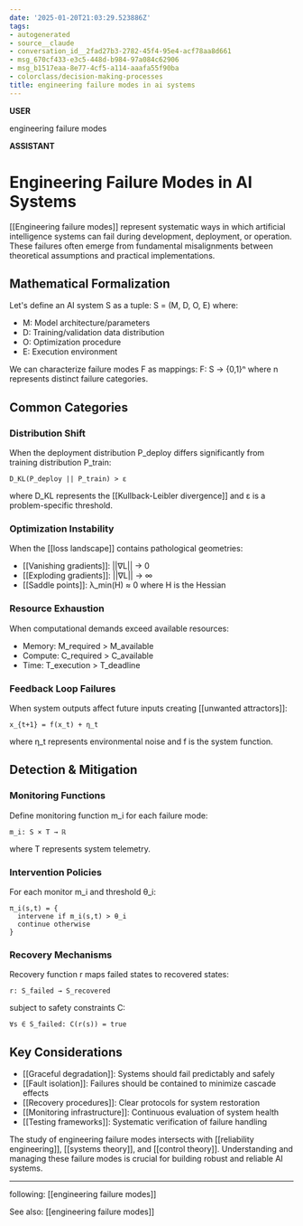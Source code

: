 ```yaml
---
date: '2025-01-20T21:03:29.523886Z'
tags:
- autogenerated
- source__claude
- conversation_id__2fad27b3-2782-45f4-95e4-acf78aa8d661
- msg_670cf433-e3c5-448d-b984-97a084c62906
- msg_b1517eaa-8e77-4cf5-a114-aaafa55f90ba
- colorclass/decision-making-processes
title: engineering failure modes in ai systems
---
```


**USER**

engineering failure modes


**ASSISTANT**

# Engineering Failure Modes in AI Systems

[[Engineering failure modes]] represent systematic ways in which artificial intelligence systems can fail during development, deployment, or operation. These failures often emerge from fundamental misalignments between theoretical assumptions and practical implementations.

## Mathematical Formalization

Let's define an AI system S as a tuple:
S = (M, D, O, E)
where:
- M: Model architecture/parameters
- D: Training/validation data distribution
- O: Optimization procedure
- E: Execution environment

We can characterize failure modes F as mappings:
F: S → {0,1}ⁿ
where n represents distinct failure categories.

## Common Categories

### Distribution Shift
When the deployment distribution P_deploy differs significantly from training distribution P_train:
```
D_KL(P_deploy || P_train) > ε
```
where D_KL represents the [[Kullback-Leibler divergence]] and ε is a problem-specific threshold.

### Optimization Instability 
When the [[loss landscape]] contains pathological geometries:
- [[Vanishing gradients]]: ||∇L|| → 0
- [[Exploding gradients]]: ||∇L|| → ∞ 
- [[Saddle points]]: λ_min(H) ≈ 0 where H is the Hessian

### Resource Exhaustion
When computational demands exceed available resources:
- Memory: M_required > M_available
- Compute: C_required > C_available
- Time: T_execution > T_deadline

### Feedback Loop Failures
When system outputs affect future inputs creating [[unwanted attractors]]:
```
x_{t+1} = f(x_t) + η_t
```
where η_t represents environmental noise and f is the system function.

## Detection & Mitigation

### Monitoring Functions
Define monitoring function m_i for each failure mode:
```
m_i: S × T → ℝ
```
where T represents system telemetry.

### Intervention Policies
For each monitor m_i and threshold θ_i:
```
π_i(s,t) = {
  intervene if m_i(s,t) > θ_i
  continue otherwise
}
```

### Recovery Mechanisms
Recovery function r maps failed states to recovered states:
```
r: S_failed → S_recovered
```
subject to safety constraints C:
```
∀s ∈ S_failed: C(r(s)) = true
```

## Key Considerations

- [[Graceful degradation]]: Systems should fail predictably and safely
- [[Fault isolation]]: Failures should be contained to minimize cascade effects
- [[Recovery procedures]]: Clear protocols for system restoration
- [[Monitoring infrastructure]]: Continuous evaluation of system health
- [[Testing frameworks]]: Systematic verification of failure handling

The study of engineering failure modes intersects with [[reliability engineering]], [[systems theory]], and [[control theory]]. Understanding and managing these failure modes is crucial for building robust and reliable AI systems.


---


following: [[engineering failure modes]]

See also: [[engineering failure modes]]